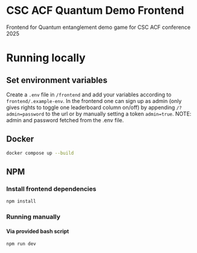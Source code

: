 # CSC ACF Quantum Demo Frontend

Frontend for Quantum entanglement demo game for CSC ACF conference 2025

# Running locally

## Set environment variables

Create a `.env` file in `/frontend` and add your variables according to `frontend/.example-env`. In the frontend one can sign up as admin (only gives rights to toggle one leaderboard column on/off) by appending `/?admin=password` to the url or by manually setting a token `admin=true`. NOTE: admin and password fetched from the .env file.

## Docker

```bash
docker compose up --build
```

## NPM

### Install frontend dependencies

```bash
npm install
```

### Running manually

#### Via provided bash script

```bash
npm run dev
```